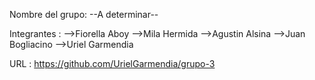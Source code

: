 Nombre del grupo: --A determinar--


Integrantes : 
-->Fiorella Aboy
-->Mila Hermida
-->Agustin Alsina
-->Juan Bogliacino
-->Uriel Garmendia

URL : https://github.com/UrielGarmendia/grupo-3
